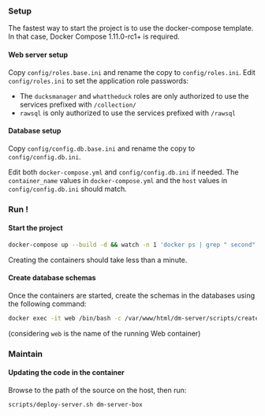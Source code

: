 ### Setup

The fastest way to start the project is to use the docker-compose template. In that case, Docker Compose 1.11.0-rc1+ is required.

#### Web server setup

Copy `config/roles.base.ini` and rename the copy to `config/roles.ini`. Edit `config/roles.ini` to set the application role passwords:
* The `ducksmanager` and `whattheduck` roles are only authorized to use the services prefixed with `/collection/`
* `rawsql` is only authorized to use the services prefixed with `/rawsql`

#### Database setup
Copy `config/config.db.base.ini` and rename the copy to `config/config.db.ini`.

Edit both `docker-compose.yml` and `config/config.db.ini` if needed. 
The `container_name` values in `docker-compose.yml` and the `host` values in `config/config.db.ini` should match.


### Run !

#### Start the project

```bash
docker-compose up --build -d && watch -n 1 'docker ps | grep " second"'
```

Creating the containers should take less than a minute. 

#### Create database schemas

Once the containers are started, create the schemas in the databases using the following command:
```bash
docker exec -it web /bin/bash -c /var/www/html/dm-server/scripts/create-schemas.sh
```
(considering `web` is the name of the running Web container)


### Maintain

#### Updating the code in the container

Browse to the path of the source on the host, then run: 
```bash
scripts/deploy-server.sh dm-server-box
```